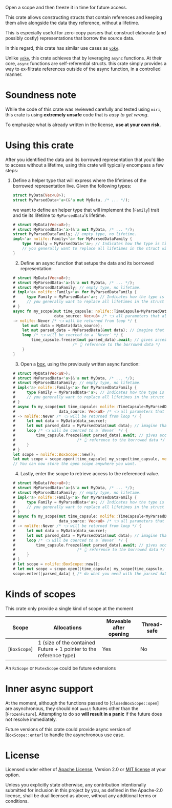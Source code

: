 Open a scope and then freeze it in time for future access.

This crate allows constructing structs that contain references and keeping them alive alongside the data they reference,
without a lifetime.

This is especially useful for zero-copy parsers that construct elaborate (and possibly costly) representations that borrow
the source data.

In this regard, this crate has similar use cases as [`yoke`].

Unlike [`yoke`], this crate achieves that by leveraging `async` functions. At their core, `async` functions are self-referential structs. this crate simply provides a way to ex-filtrate references outside of the async function, in a controlled manner.


# Soundness note

While the code of this crate was reviewed carefully and tested using `miri`, this crate is using **extremely unsafe** code that is *easy to get wrong*.

To emphasize what is already written in the license, **use at your own risk**.

# Using this crate

After you identified the data and its borrowed representation that you'd like to access without a lifetime, using this crate will typically encompass a few steps:

1. Define a helper type that will express where the lifetimes of the borrowed representation live.
   Given the following types:

    ```rust
    struct MyData(Vec<u8>);
    struct MyParsedData<'a>(&'a mut MyData, /* ... */);
    ```

   we want to define an helper type that will implement the [`Family`] trait and tie its lifetime to `MyParsedData`'s lifetime.

    ```rust
    # struct MyData(Vec<u8>);
    # struct MyParsedData<'a>(&'a mut MyData, /* ... */);
    struct MyParsedDataFamily; // empty type, no lifetime.
    impl<'a> nolife::Family<'a> for MyParsedDataFamily {
        type Family = MyParsedData<'a>; // Indicates how the type is tied to the trait's lifetime.
        // you generally want to replace all lifetimes in the struct with the one of the trait.
    }
    ```

    2. Define an async function that setups the data and its borrowed representation:

     ```rust
     # struct MyData(Vec<u8>);
     # struct MyParsedData<'a>(&'a mut MyData, /* ... */);
     # struct MyParsedDataFamily; // empty type, no lifetime.
     # impl<'a> nolife::Family<'a> for MyParsedDataFamily {
     #     type Family = MyParsedData<'a>; // Indicates how the type is tied to the trait's lifetime.
     #     // you generally want to replace all lifetimes in the struct with the one of the trait.
     # }
     async fn my_scope(mut time_capsule: nolife::TimeCapsule<MyParsedDataFamily /* 👈 use the helper type we declared */>,
                       data_source: Vec<u8> /* 👈 all parameters that allow to build a `MyData` */)
     -> nolife::Never /* 👈 will be returned from loop */ {
         let mut data = MyData(data_source);
         let mut parsed_data = MyParsedData(&mut data); // imagine that this step is costly...
         loop /* 👈 will be coerced to a `Never` */ {
             time_capsule.freeze(&mut parsed_data).await; // gives access to the parsed data to the outside.
                               /* 👆 reference to the borrowed data */
         }
     }
     ```

     3. Open a [box](`BoxScope`),
     using the previously written async function:

     ```rust
     # struct MyData(Vec<u8>);
     # struct MyParsedData<'a>(&'a mut MyData, /* ... */);
     # struct MyParsedDataFamily; // empty type, no lifetime.
     # impl<'a> nolife::Family<'a> for MyParsedDataFamily {
     #     type Family = MyParsedData<'a>; // Indicates how the type is tied to the trait's lifetime.
     #     // you generally want to replace all lifetimes in the struct with the one of the trait.
     # }
     # async fn my_scope(mut time_capsule: nolife::TimeCapsule<MyParsedDataFamily /* 👈 use the helper type we declared */>,
     #                   data_source: Vec<u8> /* 👈 all parameters that allow to build a `MyData` */)
     # -> nolife::Never /* 👈 will be returned from loop */ {
     #     let mut data = MyData(data_source);
     #     let mut parsed_data = MyParsedData(&mut data); // imagine that this step is costly...
     #     loop /* 👈 will be coerced to a `Never` */ {
     #         time_capsule.freeze(&mut parsed_data).await; // gives access to the parsed data to the outside.
     #                           /* 👆 reference to the borrowed data */
     #     }
     # }
     let scope = nolife::BoxScope::new();
     let mut scope = scope.open(|time_capsule| my_scope(time_capsule, vec![0, 1, 2]));
     // You can now store the open scope anywhere you want.
     ```

     4. Lastly, enter the scope to retrieve access to the referenced value.
     ```rust
     # struct MyData(Vec<u8>);
     # struct MyParsedData<'a>(&'a mut MyData, /* ... */);
     # struct MyParsedDataFamily; // empty type, no lifetime.
     # impl<'a> nolife::Family<'a> for MyParsedDataFamily {
     #     type Family = MyParsedData<'a>; // Indicates how the type is tied to the trait's lifetime.
     #     // you generally want to replace all lifetimes in the struct with the one of the trait.
     # }
     # async fn my_scope(mut time_capsule: nolife::TimeCapsule<MyParsedDataFamily /* 👈 use the helper type we declared */>,
     #                   data_source: Vec<u8> /* 👈 all parameters that allow to build a `MyData` */)
     # -> nolife::Never /* 👈 will be returned from loop */ {
     #     let mut data = MyData(data_source);
     #     let mut parsed_data = MyParsedData(&mut data); // imagine that this step is costly...
     #     loop /* 👈 will be coerced to a `Never` */ {
     #         time_capsule.freeze(&mut parsed_data).await; // gives access to the parsed data to the outside.
     #                           /* 👆 reference to the borrowed data */
     #     }
     # }
     # let scope = nolife::BoxScope::new();
     # let mut scope = scope.open(|time_capsule| my_scope(time_capsule, vec![0, 1, 2]));
     scope.enter(|parsed_data| { /* do what you need with the parsed data */ });
     ```

# Kinds of scopes

This crate only provide a single kind of scope at the moment

|Scope|Allocations|Moveable after opening|Thread-safe|
|-----|-----------|----------------------|-----------|
|[`BoxScope`]|1 (size of the contained Future + 1 pointer to the reference type)|Yes|No|

An `RcScope` or `MutexScope` could be future extensions

# Inner async support

At the moment, although the functions passed to [`ClosedBoxScope::open`] are asynchronous, they should not `await` futures other than the [`FrozenFuture`]. Attempting to do so **will result in a panic** if the future does not resolve immediately.

Future versions of this crate could provide async version of [`BoxScope::enter`] to handle the asynchronous use case.

# License

Licensed under either of [Apache License](./LICENSE-APACHE), Version 2.0 or [MIT license](./LICENSE-MIT) at your option.

Unless you explicitly state otherwise, any contribution intentionally submitted for inclusion in this project by you, as defined in the Apache-2.0 license, shall be dual licensed as above, without any additional terms or conditions.

[`yoke`]: https://crates.io/crates/yoke
